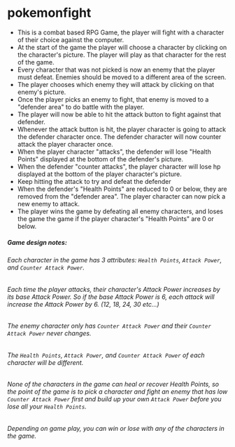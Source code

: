 # pokemonfight
* This is a combat based RPG Game, the player will fight with a character of their choice against the computer.
* At the start of the game the player will choose a character by clicking on the character's picture. The player will play as that character for the rest of the game.
* Every character that was not picked is now an enemy that the player must defeat. Enemies should be moved to a different area of the screen.
* The player chooses which enemy they will attack by clicking on that enemy's picture.
* Once the player picks an enemy to fight, that enemy is moved to a "defender area" to do battle with the player.
* The player will now be able to hit the attack button to fight against that defender.
* Whenever the attack button is hit, the player character is going to attack the defender character once. The defender character will now counter attack the player character once.
* When the player character "attacks", the defender will lose "Health Points" displayed at the bottom of the defender's picture.
* When the defender "counter attacks", the player character will lose hp displayed at the bottom of the player character's picture.
* Keep hitting the attack to try and defeat the defender
* When the defender's "Health Points" are reduced to 0 or below, they are removed from the "defender area". The player character can now pick a new enemy to attack.
* The player wins the game by defeating all enemy characters, and loses the game the game if the player character's "Health Points" are 0 or below.

##### Game design notes:
###### Each character in the game has 3 attributes: `Health Points`, `Attack Power`, and `Counter Attack Power`.
###### Each time the player attacks, their character's Attack Power increases by its base Attack Power. So if the base Attack Power is 6, each attack will increase the Attack Power by 6. (12, 18, 24, 30 etc...)
###### The enemy character only has `Counter Attack Power` and their `Counter Attack Power` never changes.
###### The `Health Points`, `Attack Power`, and `Counter Attack Power` of each character will be different.
###### None of the characters in the game can heal or recover Health Points, so the point of the game is to pick a character and fight an enemy that has low `Counter Attack Power` first and build up your own `Attack Power` before you lose all your `Health Points`.
###### Depending on game play, you can win or lose with any of the characters in the game.
